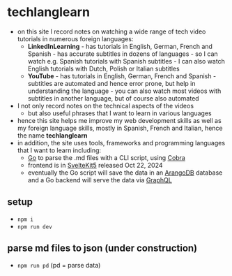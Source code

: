 # techlanglearn

- on this site I record notes on watching a wide range of tech video tutorials in numerous foreign languages:
  - **LinkedInLearning** 
		- has tutorials in English, German, French and Spanish 
		- has accurate subtitles in dozens of languages 
		- so I can watch e.g. Spanish tutorials with Spanish subtitles 
		- I can also watch English tutorials with Dutch, Polish or Italian subtitles
  - **YouTube** 
		- has tutorials in English, German, French and Spanish
		- subtitles are automated and hence error prone, but help in understanding the language
		- you can also watch most videos with subtitles in another language, but of course also automated
- I not only record notes on the technical aspects of the videos
  - but also useful phrases that I want to learn in various languages
- hence this site helps me improve my web development skills as well as my foreign language skills, mostly in Spanish, French and Italian, hence the name **techlanglearn**
- in addition, the site uses tools, frameworks and programming languages that I want to learn including:
  - [Go](https://go.dev) to parse the .md files with a CLI script, using [Cobra](https://cobra.dev)
  - frontend is in [SvelteKit5](https://svelte.dev/blog/svelte-5-is-alive) released Oct 22, 2024
  - eventually the Go script will save the data in an [ArangoDB](https://arangodb.com) database and a Go backend will serve the data via [GraphQL](https://graphql.org)

## setup

- `npm i`
- `npm run dev`

## parse md files to json (under construction)

- `npm run pd` (pd = parse data)
